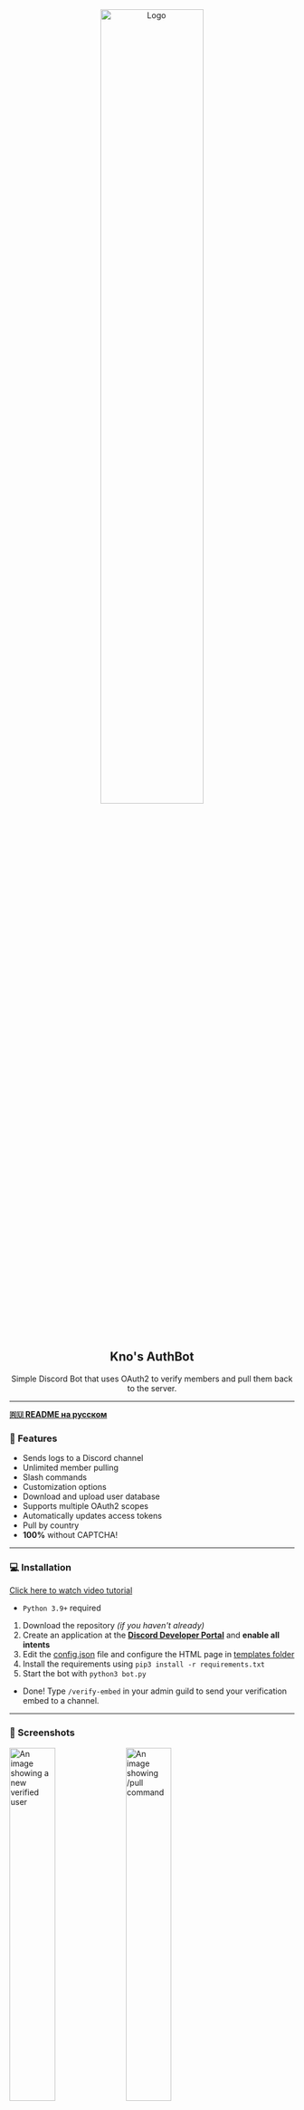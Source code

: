 <div align="center">
  <a href="https://github.com/knockstick/knos-authbot">
    <img src="https://github.com/knockstick/knos-authbot/blob/main/static/logo.png?raw=true" alt="Logo" style="width: 60%; height: 60%;">
  </a>
  
  <h2 align="center">Kno's AuthBot</h2>
  <p align="center">
    Simple Discord Bot that uses OAuth2 to verify members and pull them back to the server.
  </p>
</div>

---

<b>[🇷🇺 README на русском](https://github.com/knockstick/knos-authbot/blob/main/README-ru.md/)</b>

### 🍕 Features

- Sends logs to a Discord channel
- Unlimited member pulling
- Slash commands
- Customization options
- Download and upload user database
- Supports multiple OAuth2 scopes
- Automatically updates access tokens
- Pull by country
- **100%** without CAPTCHA!
---

### 💻 Installation

[Click here to watch video tutorial](https://youtu.be/Y66Wk7iHOQY)

- `Python 3.9+` required
1. Download the repository *(if you haven't already)*
2. Create an application at the <b>[Discord Developer Portal](https://discord.com/developers)</b> and **enable all intents**
3. Edit the [config.json](https://github.com/knockstick/knos-authbot/blob/main/config.json) file and configure the HTML page in [templates folder](https://github.com/knockstick/knos-authbot/blob/main/templates)
4. Install the requirements using `pip3 install -r requirements.txt`
5. Start the bot with `python3 bot.py`

- Done! Type `/verify-embed` in your admin guild to send your verification embed to a channel.
---

### 📸 Screenshots
<img src="https://github.com/knockstick/knos-authbot/blob/main/static/oauth2scr.webp?raw=true" style="width: 40%; height: 40%;" alt="An image showing a new verified user">
<img src="https://github.com/knockstick/knos-authbot/blob/main/static/pulling.webp?raw=true" style="width: 40%; height: 40%;" alt="An image showing /pull command">
<img src="https://github.com/knockstick/knos-authbot/blob/main/static/pull.webp?raw=true" style="width: 40%; height: 40%;" alt="An image showing /pull command results">
<img src="https://github.com/knockstick/knos-authbot/blob/main/static/ui.webp?raw=true" style="width: 40%; height: 40%;" alt="The UI of the program">

---

### ❗ Disclaimer

This github repo is for **EDUCATIONAL PURPOSES ONLY.** I am not responsible for your actions.

---

### 🌟 Having troubles?
If you have an error or a problem, feel free to [start a new issue!](https://github.com/knockstick/knos-authbot/issues/new)

**OR: join my [discord server](https://discord.gg/ph85kayeuH)**

Don't forget to leave a **star!**

---
### 📰 Changelog

```diff
v 1.2.1 ⋮ 11.05.2024
+ Minor bug fixes with the new /usercheck command
+ New scope: connections: Display your user connections (like YouTube, Steam) in the log message

v1.2 ⋮ 09.05.2024
+ New command: /usercheck to remove unauthorized users and refresh access tokens
+ You can now pull by country
+ IP, access token and country are now stored in data.json
! Thanks to my Discord server members for this great ideas

v1.1 ⋮ 02.05.2024
+ Added `amount` argument to /pull command
+ You can now specify multiple guilds and verify roles in config.json
+ Better /pull stats
+ Now showing state and server name in the log
+ Login URL in /verify-embed now has a state
- Removed `log_on_end` argument from /pull command

v1.0 ⋮ 21.04.2024
! Initial release
```

---

<p align="center">
  <img src="https://img.shields.io/github/stars/knockstick/knos-authbot.svg?style=for-the-badge&labelColor=black&color=f429ff&logo=IOTA"/>
  <img src="https://img.shields.io/github/languages/top/knockstick/knos-authbot.svg?style=for-the-badge&labelColor=black&color=f429ff&logo=python"/>
</p>

---
